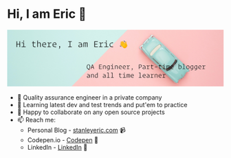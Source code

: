 # Hi, I am Eric 👋

<img src="https://github.com/eric-stanley/eric-stanley/blob/master/banner-01.jpg" alt="Eric Stanley profile">

- 🔭 Quality assurance engineer in a private company
- 🌱 Learning latest dev and test trends and put'em to practice
- 👯 Happy to collaborate on any open source projects
- 📫 Reach me: 
  - Personal Blog - <a href="https://www.stanleyeric.com" target="_blank">stanleyeric.com</a> 📹
  - Codepen.io - <a href="https://codepen.io/eric-stanley01" target="_blank"> Codepen</a> 🏓
  - LinkedIn - <a href="https://www.linkedin.com/in/eric-stanley-6453552a/" target="_blank">LinkedIn</a> 💼

<!--
**eric-stanley/eric-stanley** is a ✨ _special_ ✨ repository because its `README.md` (this file) appears on your GitHub profile.

Here are some ideas to get you started:

- 🔭 I’m currently working on ...
- 🌱 I’m currently learning ...
- 👯 I’m looking to collaborate on ...
- 🤔 I’m looking for help with ...
- 💬 Ask me about ...
- 📫 How to reach me: ...
- 😄 Pronouns: ...
- ⚡ Fun fact: ...
-->
